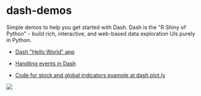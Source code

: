 # dash-demos
Simple demos to help you get started with Dash. Dash is the "R Shiny of Python" - build rich, interactive, and web-based data exploration UIs purely in Python. 

* [Dash "Hello World" app](https://github.com/plotly/dash-demos/blob/master/hello-world.py)

* [Handling events in Dash](https://github.com/plotly/dash-demos/blob/master/graph-events.py)

* [Code for stock and global indicators example at dash.plot.ly](https://github.com/plotly/dash-demos/blob/master/stock_tickers.py)

![](http://moderndata.plot.ly/wp-content/uploads/2017/02/hover.gif)
